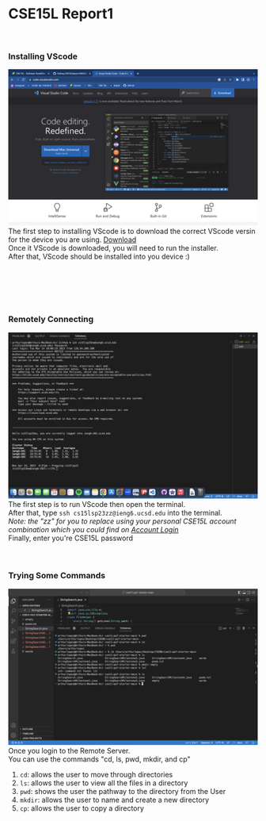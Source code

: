 # CSE15L Report1
&nbsp;
&nbsp;
### Installing VScode
![Image](VScodeDownloadImage.png)
<br />
The first step to installing VScode is to download the correct VScode versin for the device you are using. [Download](https://code.visualstudio.com/download) <br />
Once it VScode is downloaded, you will need to run the installer. <br />
After that, VScode should be installed into you device :) <br />
<br />
<br />
<br />
<br />
<br />


### Remotely Connecting
![Image](RedoLab1login.png)
<br />
The first step is to run VScode then open the terminal. <br />
After that, type `ssh cs15lsp23zz@ieng6.ucsd.edu` into the terminal. <br />
*Note: the "zz" for you to replace using your personal CSE15L account combination which you could find on [Account Login](https://sdacs.ucsd.edu/~icc/index.php)*
<br />
Finally, enter you're CSE15L password 
<br />
<br />
<br />

### Trying Some Commands
![Image](VScodeTermiinal.png)
<br />
Once you login to the Remote Server. <br />
You can use the commands "cd, ls, pwd, mkdir, and cp"
1. `cd`: allows the user to move through directories
2. `ls`: allows the user to view all the files in a directory
3. `pwd`: shows the user the pathway to the directory from the User
4. `mkdir`: allows the user to name and create a new directory 
5. `cp`: allows the user to copy a directory
<br />

